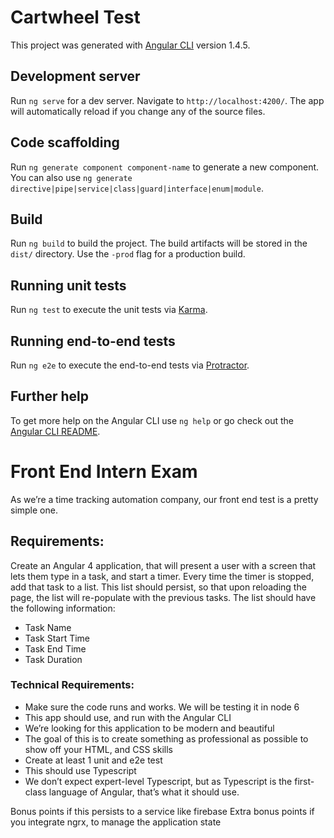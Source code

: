 # Cartwheel Test

This project was generated with [Angular CLI](https://github.com/angular/angular-cli) version 1.4.5.

## Development server

Run `ng serve` for a dev server. Navigate to `http://localhost:4200/`. The app will automatically reload if you change any of the source files.

## Code scaffolding

Run `ng generate component component-name` to generate a new component. You can also use `ng generate directive|pipe|service|class|guard|interface|enum|module`.

## Build

Run `ng build` to build the project. The build artifacts will be stored in the `dist/` directory. Use the `-prod` flag for a production build.

## Running unit tests

Run `ng test` to execute the unit tests via [Karma](https://karma-runner.github.io).

## Running end-to-end tests

Run `ng e2e` to execute the end-to-end tests via [Protractor](http://www.protractortest.org/).

## Further help

To get more help on the Angular CLI use `ng help` or go check out the [Angular CLI README](https://github.com/angular/angular-cli/blob/master/README.md).

# Front End Intern Exam
As we’re a time tracking automation company, our front end test is a pretty simple one.

## Requirements:
Create an Angular 4 application, that will present a user with a screen that lets them type in a
task, and start a timer. Every time the timer is stopped, add that task to a list. This list should
persist, so that upon reloading the page, the list will re-populate with the previous tasks. The list
should have the following information:

  - Task Name
  - Task Start Time
  - Task End Time
  - Task Duration

### Technical Requirements:

  - Make sure the code runs and works. We will be testing it in node 6
  - This app should use, and run with the Angular CLI
  -  We’re looking for this application to be modern​ ​and​ ​beautiful
  - The goal of this is to create something as professional as possible to show off
your HTML, and CSS skills
 - Create at least 1 unit and e2e test
 - This should use Typescript
 -  We don’t expect expert-level Typescript, but as Typescript is the first-class
language of Angular, that’s what it should use.

Bonus points if this persists to a service like firebase
Extra bonus points if you integrate ngrx,​ to manage the application state

